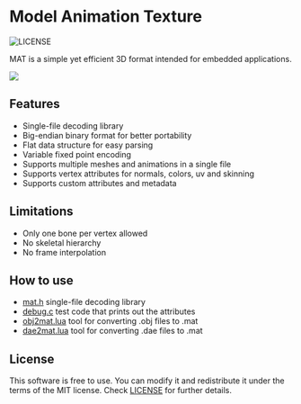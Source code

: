 # Model Animation Texture
![LICENSE](https://img.shields.io/badge/LICENSE-MIT-green.svg)

MAT is a simple yet efficient 3D format intended for embedded applications.

<img src="/screenshots/miku.gif?raw=true">

## Features
- Single-file decoding library
- Big-endian binary format for better portability
- Flat data structure for easy parsing
- Variable fixed point encoding
- Supports multiple meshes and animations in a single file
- Supports vertex attributes for normals, colors, uv and skinning
- Supports custom attributes and metadata

## Limitations
- Only one bone per vertex allowed
- No skeletal hierarchy
- No frame interpolation

## How to use
- [mat.h](mat.h) single-file decoding library
- [debug.c](debug.c) test code that prints out the attributes
- [obj2mat.lua](obj2mat.lua) tool for converting .obj files to .mat
- [dae2mat.lua](dae2mat.lua) tool for converting .dae files to .mat

## License
This software is free to use. You can modify it and redistribute it under the terms of the 
MIT license. Check [LICENSE](LICENSE) for further details.
